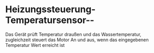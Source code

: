# Heizungssteuerung-Temperatursensor--
Das Gerät prüft Temperatur draußen und das Wassertemperatur, zugleichzeit steuert das Motor An und aus, wenn das eingegebenen Temperatur  Wert erreicht ist

